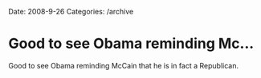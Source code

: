Date: 2008-9-26
Categories: /archive

# Good to see Obama reminding Mc...

Good to see Obama reminding McCain that he is in fact a Republican.
